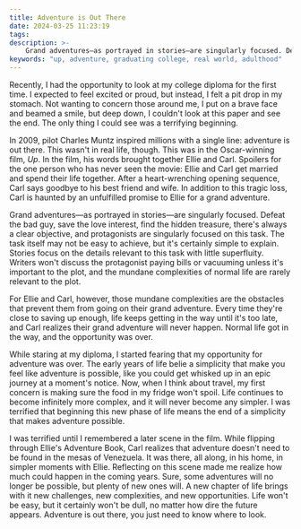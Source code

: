 ```yaml
---
title: Adventure is Out There
date: 2024-03-25 11:23:19
tags:
description: >-
    Grand adventures—as portrayed in stories—are singularly focused. Defeat the bad guy, save the love interest, find the hidden treasure, there's always a clear objective, and protagonists are singularly focused on this task. The task itself may not be easy to achieve, but it's certainly simple to explain. Stories focus on the details relevant to this task with little superfluity. Writers won't discuss the protagonist paying bills or vacuuming unless it's important to the plot, and the mundane complexities of normal life are rarely relevant to the plot. 
keywords: "up, adventure, graduating college, real world, adulthood"
---
```



Recently, I had the opportunity to look at my college diploma for the first time. I expected to feel excited or proud, but instead, I felt a pit drop in my stomach. Not wanting to concern those around me, I put on a brave face and beamed a smile, but deep down, I couldn't look at this paper and see the end. The only thing I could see was a terrifying beginning.

In 2009, pilot Charles Muntz inspired millions with a single line: adventure is out there. This wasn't in real life, though. This was in the Oscar-winning film, *Up*. In the film, his words brought together Ellie and Carl. Spoilers for the one person who has never seen the movie: Ellie and Carl get married and spend their life together. After a heart-wrenching opening sequence, Carl says goodbye to his best friend and wife. In addition to this tragic loss, Carl is haunted by an unfulfilled promise to Ellie for a grand adventure.

Grand adventures—as portrayed in stories—are singularly focused. Defeat the bad guy, save the love interest, find the hidden treasure, there's always a clear objective, and protagonists are singularly focused on this task. The task itself may not be easy to achieve, but it's certainly simple to explain. Stories focus on the details relevant to this task with little superfluity. Writers won't discuss the protagonist paying bills or vacuuming unless it's important to the plot, and the mundane complexities of normal life are rarely relevant to the plot. 

For Ellie and Carl, however, those mundane complexities are the obstacles that prevent them from going on their grand adventure. Every time they're close to saving up enough, life keeps getting in the way until it's too late, and Carl realizes their grand adventure will never happen. Normal life got in the way, and the opportunity was over.

While staring at my diploma, I started fearing that my opportunity for adventure was over. The early years of life belie a simplicity that make you feel like adventure is possible, like you could get whisked up in an epic journey at a moment's notice. Now, when I think about travel, my first concern is making sure the food in my fridge won't spoil. Life continues to become infinitely more complex, and it will never become any simpler. I was terrified that beginning this new phase of life means the end of a simplicity that makes adventure possible.

I was terrified until I remembered a later scene in the film. While flipping through Ellie's Adventure Book, Carl realizes that adventure doesn't need to be found in the mesas of Venezuela. It was there, all along, in his home, in simpler moments with Ellie. Reflecting on this scene made me realize how much could happen in the coming years. Sure, some adventures will no longer be possible, but plenty of new ones will. A new chapter of life brings with it new challenges, new complexities, and new opportunities. Life won't be easy, but it certainly won't be dull, no matter how dire the future appears. Adventure is out there, you just need to know where to look.